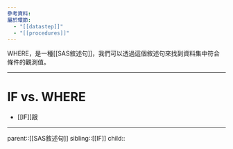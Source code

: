 ```yaml
---
參考資料: 
屬於環節:
  - "[[datastep]]"
  - "[[procedures]]"
---
```

WHERE，是一種[[SAS敘述句]]，我們可以透過這個敘述句來找到資料集中符合條件的觀測值。
- - -
# IF vs. WHERE
- [[IF]]跟
- - -
parent::[[SAS敘述句]]
sibling::[[IF]]
child::